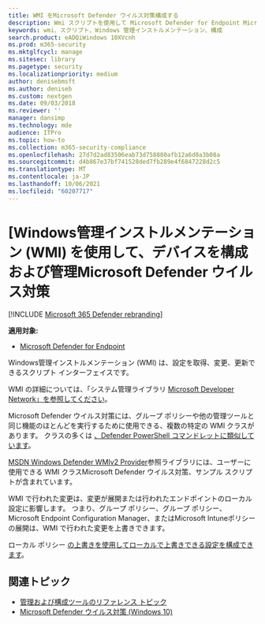 ```yaml
---
title: WMI をMicrosoft Defender ウイルス対策構成する
description: Wmi スクリプトを使用して Microsoft Defender for Endpoint Microsoft Defender ウイルス対策設定を取得、変更、および更新することで、アプリケーションの構成と管理を行う方法について説明します。
keywords: wmi、スクリプト、Windows 管理インストルメンテーション、構成
search.product: eADQiWindows 10XVcnh
ms.prod: m365-security
ms.mktglfcycl: manage
ms.sitesec: library
ms.pagetype: security
ms.localizationpriority: medium
author: denisebmsft
ms.author: deniseb
ms.custom: nextgen
ms.date: 09/03/2018
ms.reviewer: ''
manager: dansimp
ms.technology: mde
audience: ITPro
ms.topic: how-to
ms.collection: m365-security-compliance
ms.openlocfilehash: 27d7d2ad83506eab73d758880afb12a6d8a3b08a
ms.sourcegitcommit: d4b867e37bf741528ded7fb289e4f6847228d2c5
ms.translationtype: MT
ms.contentlocale: ja-JP
ms.lasthandoff: 10/06/2021
ms.locfileid: "60207717"
---
```

# <a name="use-windows-management-instrumentation-wmi-to-configure-and-manage-microsoft-defender-antivirus"></a>[Windows管理インストルメンテーション (WMI) を使用して、デバイスを構成および管理Microsoft Defender ウイルス対策

[!INCLUDE [Microsoft 365 Defender rebranding](../../includes/microsoft-defender.md)]


**適用対象:**

- [Microsoft Defender for Endpoint](/microsoft-365/security/defender-endpoint/)

Windows管理インストルメンテーション (WMI) は、設定を取得、変更、更新できるスクリプト インターフェイスです。

WMI の詳細については、「システム管理ライブラリ [Microsoft Developer Network」を参照してください](/windows/win32/wmisdk/wmi-start-page)。

Microsoft Defender ウイルス対策には、グループ ポリシーや他の管理ツールと同じ機能のほとんどを実行するために使用できる、複数の特定の WMI クラスがあります。 クラスの多くは [、Defender PowerShell コマンドレットに類似しています](use-powershell-cmdlets-microsoft-defender-antivirus.md)。

[MSDN Windows Defender WMIv2 Provider](/previous-versions/windows/desktop/defender/windows-defender-wmiv2-apis-portal)参照ライブラリには、ユーザーに使用できる WMI クラスMicrosoft Defender ウイルス対策、サンプル スクリプトが含まれています。

WMI で行われた変更は、変更が展開または行われたエンドポイントのローカル設定に影響します。 つまり、グループ ポリシー、グループ ポリシー、Microsoft Endpoint Configuration Manager、またはMicrosoft Intuneポリシーの展開は、WMI で行われた変更を上書きできます。 

ローカル ポリシー [の上書きを使用してローカルで上書きできる設定を構成できます](configure-local-policy-overrides-microsoft-defender-antivirus.md)。

## <a name="related-topics"></a>関連トピック

- [管理および構成ツールのリファレンス トピック](configuration-management-reference-microsoft-defender-antivirus.md)
- [Microsoft Defender ウイルス対策 (Windows 10)](microsoft-defender-antivirus-in-windows-10.md)